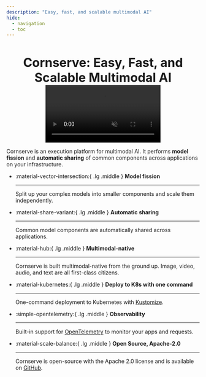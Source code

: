 ```yaml
---
description: "Easy, fast, and scalable multimodal AI"
hide:
  - navigation
  - toc
---
```


<div align="center">
  <h1 style="font-size: 2rem; margin-bottom: 0px">Cornserve: Easy, Fast, and Scalable Multimodal AI</h1>
</div>

<div align="center" class="video-container">
  <video src="assets/video/cornserve.mp4" id="video" 
     muted
     autoplay
     playsinline
     webkit-playsinline="true" 
     x-webkit-airplay="true"
     alt="type:video"
     type="video/mp4">
    </video>
</div>

<script>
// snippets to fix video in WeChat Browsers
// for IOS
document.addEventListener('WeixinJSBridgeReady', function() {
  const video = document.getElementById('video');
  video.play();
});
// for Andriod
document.addEventListener('DOMContentLoaded', function() {
  const userAgent = navigator.userAgent;
  if (userAgent.includes('WeChat') && /Android/.test(userAgent)) {
    const video = document.getElementById('video');
    if (video) {
      video.setAttribute('controls', 'controls');
    }
  }
});

</script>

Cornserve is an execution platform for multimodal AI.
It performs **model fission** and **automatic sharing** of common components across applications on your infrastructure.

<div class="grid cards" markdown>

-   :material-vector-intersection:{ .lg .middle } **Model fission**

    ---

    Split up your complex models into smaller components and
    scale them independently.

-   :material-share-variant:{ .lg .middle }  **Automatic sharing**

    ---

    Common model components are automatically shared across applications.

-   :material-hub:{ .lg .middle } **Multimodal-native**

    ---

    Cornserve is built multimodal-native from the ground up. Image, video,
    audio, and text are all first-class citizens.

-   :material-kubernetes:{ .lg .middle } **Deploy to K8s with one command**

    ---

    One-command deployment to Kubernetes with [Kustomize](https://kustomize.io/).

-   :simple-opentelemetry:{ .lg .middle } **Observability**

    ---

    Built-in support for [OpenTelemetry](https://opentelemetry.io/)
    to monitor your apps and requests.

-   :material-scale-balance:{ .lg .middle } **Open Source, Apache-2.0**

    ---

    Cornserve is open-source with the Apache 2.0 license and is available on
    [GitHub](https://github.com/cornserve-ai/cornserve).

</div>
